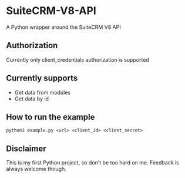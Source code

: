# SuiteCRM-V8-API
A Python wrapper around the SuiteCRM V8 API
## Authorization
Currently only client_credentials authorization is supported
## Currently supports
* Get data from modules
* Get data by id
## How to run the example
```
python3 example.py <url> <client_id> <client_secret>
```
## Disclaimer
This is my first Python project, so don't be too hard on me. Feedback is always welcome though.